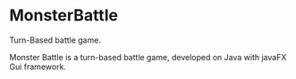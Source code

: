 # MonsterBattle
Turn-Based battle game.


Monster Battle is a turn-based battle game, developed on Java with javaFX Gui framework.

